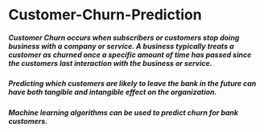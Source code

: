 # Customer-Churn-Prediction

##### Customer Churn occurs when subscribers or customers stop doing business with a company or service. A business typically treats a customer as churned once a specific amount of time has passed since the customers last interaction with the business or service.

##### Predicting which customers are likely to leave the bank in the future can have both tangible and intangible effect on the organization.

##### Machine learning algorithms can be used to predict churn for bank customers.
